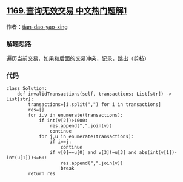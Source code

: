 ## [1169.查询无效交易 中文热门题解1](https://leetcode.cn/problems/invalid-transactions/solutions/100000/zhi-jie-ji-suan-liang-chong-qing-kuang-ji-ke-by-ti)

作者：[tian-dao-yao-xing](https://leetcode.cn/u/tian-dao-yao-xing)

### 解题思路
遍历当前交易，如果和后面的交易冲突，记录，跳出（剪枝）

### 代码

```python3
class Solution:
    def invalidTransactions(self, transactions: List[str]) -> List[str]:
        transactions=[i.split(",") for i in transactions]
        res=[]
        for i,v in enumerate(transactions):
            if int(v[2])>1000:
                res.append(",".join(v))
                continue
            for j,u in enumerate(transactions):
                if i==j:
                    continue
                if v[0]==u[0] and v[3]!=u[3] and abs(int(v[1])-int(u[1]))<=60:
                    res.append(",".join(v))
                    break
        return res 
```